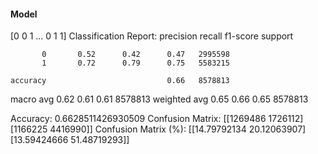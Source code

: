 #### Model
[0 0 1 ... 0 1 1]
Classification Report:
              precision    recall  f1-score   support

           0       0.52      0.42      0.47   2995598
           1       0.72      0.79      0.75   5583215

    accuracy                           0.66   8578813
   macro avg       0.62      0.61      0.61   8578813
weighted avg       0.65      0.66      0.65   8578813

Accuracy: 0.6628511426930509
Confusion Matrix:
[[1269486 1726112]
 [1166225 4416990]]
Confusion Matrix (%):
[[14.79792134 20.12063907]
 [13.59424666 51.48719293]]
